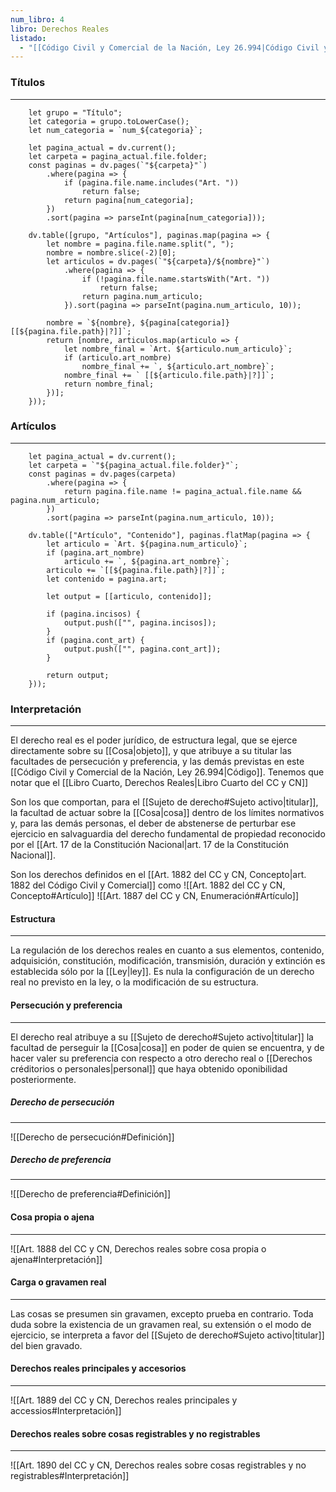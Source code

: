 ```yaml
---
num_libro: 4
libro: Derechos Reales
listado:
  - "[[Código Civil y Comercial de la Nación, Ley 26.994|Código Civil y Comercial de la Nación]]"
---
```

### Títulos
---
```dataviewjs
	let grupo = "Título";
	let categoria = grupo.toLowerCase();
	let num_categoria = `num_${categoria}`;
	
	let pagina_actual = dv.current();
	let carpeta = pagina_actual.file.folder;
	const paginas = dv.pages(`"${carpeta}"`)
		.where(pagina => {
			if (pagina.file.name.includes("Art. "))
				return false;
			return pagina[num_categoria];
		})
		.sort(pagina => parseInt(pagina[num_categoria]));

	dv.table([grupo, "Artículos"], paginas.map(pagina => {
		let nombre = pagina.file.name.split(", ");
		nombre = nombre.slice(-2)[0];
		let articulos = dv.pages(`"${carpeta}/${nombre}"`)
			.where(pagina => {
				if (!pagina.file.name.startsWith("Art. "))
					return false;
				return pagina.num_articulo;
			}).sort(pagina => parseInt(pagina.num_articulo, 10));

		nombre = `${nombre}, ${pagina[categoria]} [[${pagina.file.path}|?]]`;
		return [nombre, articulos.map(articulo => {
			let nombre_final = `Art. ${articulo.num_articulo}`;
			if (articulo.art_nombre)
				nombre_final += `, ${articulo.art_nombre}`;
			nombre_final += ` [[${articulo.file.path}|?]]`;
			return nombre_final;
		})];
	}));
```

### Artículos
---
```dataviewjs
	let pagina_actual = dv.current();
	let carpeta = `"${pagina_actual.file.folder}"`;
	const paginas = dv.pages(carpeta)
		.where(pagina => {
			return pagina.file.name != pagina_actual.file.name && pagina.num_articulo;
		})
		.sort(pagina => parseInt(pagina.num_articulo, 10));

	dv.table(["Artículo", "Contenido"], paginas.flatMap(pagina => {
		let articulo = `Art. ${pagina.num_articulo}`;
		if (pagina.art_nombre)
			articulo += `, ${pagina.art_nombre}`;
		articulo += `[[${pagina.file.path}|?]]`;
		let contenido = pagina.art;

		let output = [[articulo, contenido]];

		if (pagina.incisos) { 
			output.push(["", pagina.incisos]);
		}
		if (pagina.cont_art) {
			output.push(["", pagina.cont_art]);
		}
	
		return output;
	}));
```

### Interpretación
---
El derecho real es el poder jurídico, de estructura legal, que se ejerce directamente sobre su [[Cosa|objeto]], y que atribuye a su titular las facultades de persecución y preferencia, y las demás previstas en este [[Código Civil y Comercial de la Nación, Ley 26.994|Código]]. Tenemos que notar que el [[Libro Cuarto, Derechos Reales|Libro Cuarto del CC y CN]] 

Son los que comportan, para el [[Sujeto de derecho#Sujeto activo|titular]], la facultad de actuar sobre la [[Cosa|cosa]] dentro de los límites normativos y, para las demás personas, el deber de abstenerse de perturbar ese ejercicio en salvaguardia del derecho fundamental de propiedad reconocido por el [[Art. 17 de la Constitución Nacional|art. 17 de la Constitución Nacional]]. 

Son los derechos definidos en el [[Art. 1882 del CC y CN, Concepto|art. 1882 del Código Civil y Comercial]] como ![[Art. 1882 del CC y CN, Concepto#Artículo]]
![[Art. 1887 del CC y CN, Enumeración#Artículo]]

#### Estructura
---
La regulación de los derechos reales en cuanto a sus elementos, contenido, adquisición, constitución, modificación, transmisión, duración y extinción es establecida sólo por la [[Ley|ley]]. Es nula la configuración de un derecho real no previsto en la ley, o la modificación de su estructura.

#### Persecución y preferencia
---
El derecho real atribuye a su [[Sujeto de derecho#Sujeto activo|titular]] la facultad de perseguir la [[Cosa|cosa]] en poder de quien se encuentra, y de hacer valer su preferencia con respecto a otro derecho real o [[Derechos créditorios o personales|personal]] que haya obtenido oponibilidad posteriormente.

##### Derecho de persecución
---
![[Derecho de persecución#Definición]]

##### Derecho de preferencia
---
![[Derecho de preferencia#Definición]]

#### Cosa propia o ajena
---
![[Art. 1888 del CC y CN, Derechos reales sobre cosa propia o ajena#Interpretación]]

#### Carga o gravamen real
---
Las cosas se presumen sin gravamen, excepto prueba en contrario. Toda duda sobre la existencia de un gravamen real, su extensión o el modo de ejercicio, se interpreta a favor del [[Sujeto de derecho#Sujeto activo|titular]] del bien gravado.

#### Derechos reales principales y accesorios
---
![[Art. 1889 del CC y CN, Derechos reales principales y accessios#Interpretación]]

#### Derechos reales sobre cosas registrables y no registrables
---
![[Art. 1890 del CC y CN, Derechos reales sobre cosas registrables y no registrables#Interpretación]]